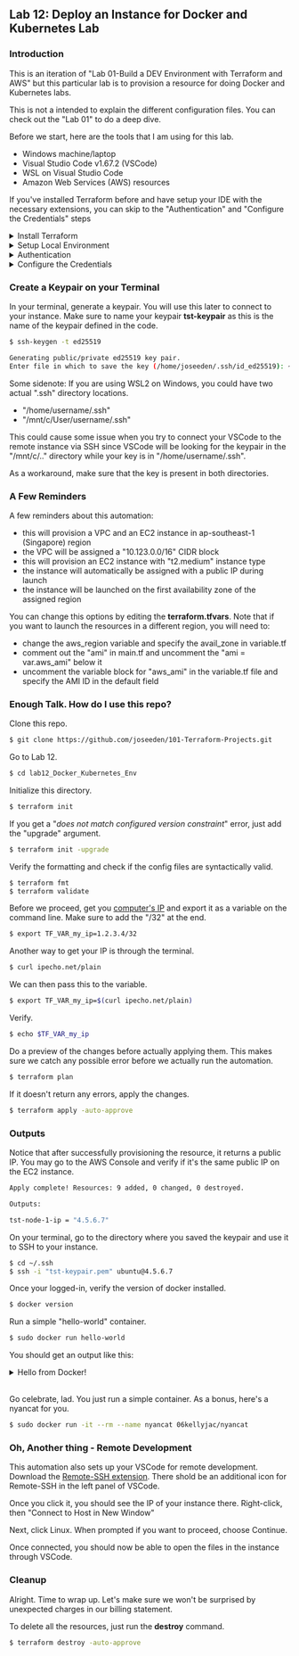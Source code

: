
## Lab 12: Deploy an Instance for Docker and Kubernetes Lab

### Introduction

This is an iteration of "Lab 01-Build a DEV Environment with Terraform and AWS" but this particular lab is to provision a resource for doing Docker and Kubernetes labs.

This is not a intended to explain the different configuration files. You can check out the "Lab 01" to do a deep dive.

Before we start, here are the tools that I am using for this lab.
- Windows machine/laptop
- Visual Studio Code v1.67.2 (VSCode)
- WSL on Visual Studio Code
- Amazon Web Services (AWS) resources

If you've installed Terraform before and have setup your IDE with the necessary extensions, you can skip to the "Authentication" and "Configure the Credentials" steps

<details><summary> Install Terraform </summary>

### Install Terraform

Follow these steps to [install Terraform.](../README.md#pre-requisites)
 
</details>

<details><summary> Setup Local Environment </summary>

### Setup Local Environment 
 
For this one, I'm using VS Code. We'll set it up with the following extensions:

- AWS Toolkit Extension
- Terraform Extension

Follow these steps to [setup your Visual Studio Code.](../README.md#pre-requisites)  
 
</details>

<details><summary> Authentication </summary>
 
### Authentication

Follow these steps to [create the API keys and the credentials file locally.](../README.md#pre-requisites)    
 
</details>

<details><summary> Configure the Credentials </summary>
 
### Configure the Credentials on your Laptop

Follow these steps to [configure the Credentials File](../README.md#pre-requisites)   
 
</details>


### Create a Keypair on your Terminal

In your terminal, generate a keypair. You will use this later to connect to your instance. Make sure to name your keypair **tst-keypair** as this is the name of the keypair defined in the code.

```bash
$ ssh-keygen -t ed25519

Generating public/private ed25519 key pair.
Enter file in which to save the key (/home/joseeden/.ssh/id_ed25519): ~/.ssh/tst-keypair  
```

Some sidenote: If you are using WSL2 on Windows, you could have two actual ".ssh" directory locations.

- "/home/username/.ssh"
- "/mnt/c/User/username/.ssh"

This could cause some issue when you try to connect your VSCode to the remote instance via SSH since VSCode will be looking for the keypair in the "/mnt/c/.." directory while your key is in "/home/username/.ssh".

As a workaround, make sure that the key is present in both directories.

### A Few Reminders

A few reminders about this automation:
- this will provision a VPC and an EC2 instance in ap-southeast-1 (Singapore) region
- the VPC will be assigned a "10.123.0.0/16" CIDR block
- this will provision an EC2 instance with "t2.medium" instance type
- the instance will automatically be assigned with a public IP during launch
- the instance will be launched on the first availability zone of the assigned region

You can change this options by editing the **terraform.tfvars**. Note that if you want to launch the resources in a different region, you will need to:
- change the aws_region variable and specify the avail_zone in variable.tf
- comment out the "ami" in main.tf and uncomment the "ami = var.aws_ami" below it 
- uncomment the variable block for "aws_ami" in the variable.tf file and specify the AMI ID in the default field


### Enough Talk. How do I use this repo?

Clone this repo.

```bash
$ git clone https://github.com/joseeden/101-Terraform-Projects.git 
```

Go to Lab 12.

```bash
$ cd lab12_Docker_Kubernetes_Env
```

Initialize this directory.

```bash
$ terraform init  
```

If you get a "_does not match configured version constraint_" error, just add the "upgrade" argument.

```bash
$ terraform init -upgrade 
```

Verify the formatting and check if the config files are syntactically valid.

```bash
$ terraform fmt 
$ terraform validate
```

Before we proceed, get you [computer's IP](https://whatismyipaddress.com/) and export it as a variable on the command line. Make sure to add the "/32" at the end.

```bash
$ export TF_VAR_my_ip=1.2.3.4/32
```

Another way to get your IP is through the terminal.

```bash
$ curl ipecho.net/plain 
```

We can then pass this to the variable.

```bash
$ export TF_VAR_my_ip=$(curl ipecho.net/plain) 
```

Verify.

```bash
$ echo $TF_VAR_my_ip 
```

Do a preview of the changes before actually applying them. This makes sure we catch any possible error before we actually run the automation. 

```bash
$ terraform plan 
```

If it doesn't return any errors, apply the changes.

```bash
$ terraform apply -auto-approve 
```

### Outputs 

Notice that after successfully provisioning the resource, it returns a public IP. You may go to the AWS Console and verify if it's the same public IP on the EC2 instance.

```bash
Apply complete! Resources: 9 added, 0 changed, 0 destroyed.

Outputs:

tst-node-1-ip = "4.5.6.7"
```

On your terminal, go to the directory where you saved the keypair and use it to SSH to your instance.

```bash
$ cd ~/.ssh
$ ssh -i "tst-keypair.pem" ubuntu@4.5.6.7
```

Once your logged-in, verify the version of docker installed.

```bash
$ docker version  
```

Run a simple "hello-world" container.

```bash
$ sudo docker run hello-world  
```

You should get an output like this:

<details><summary> Hello from Docker! </summary>
 
```bash
Hello from Docker!
This message shows that your installation appears to be working correctly.

To generate this message, Docker took the following steps:
 1. The Docker client contacted the Docker daemon.
 2. The Docker daemon pulled the "hello-world" image from the Docker Hub.
    (amd64)
 3. The Docker daemon created a new container from that image which runs the
    executable that produces the output you are currently reading.
 4. The Docker daemon streamed that output to the Docker client, which sent it
    to your terminal.

To try something more ambitious, you can run an Ubuntu container with:
 $ docker run -it ubuntu bash

Share images, automate workflows, and more with a free Docker ID:
 https://hub.docker.com/

For more examples and ideas, visit:
 https://docs.docker.com/get-started/
```
 
</details>
</br>

Go celebrate, lad. You just run a simple container.
As a bonus, here's a nyancat for you.

```bash
$ sudo docker run -it --rm --name nyancat 06kellyjac/nyancat 
```


### Oh, Another thing - Remote Development

This automation also sets up your VSCode for remote development. Download the [Remote-SSH extension](https://marketplace.visualstudio.com/items?itemName=ms-vscode-remote.vscode-remote-extensionpack). There shold be an additional icon for Remote-SSH in the left panel of VSCode. 

Once you click it, you should see the IP of your instance there. Right-click, then "Connect to Host in New Window"

Next, click Linux.
When prompted if you want to proceed, choose Continue.

Once connected, you should now be able to open the files in the instance through VSCode.

### Cleanup

Alright. Time to wrap up. Let's make sure we won't be surprised by unexpected charges in our billing statement.

To delete all the resources, just run the **destroy** command.

```bash
$ terraform destroy -auto-approve 
```
